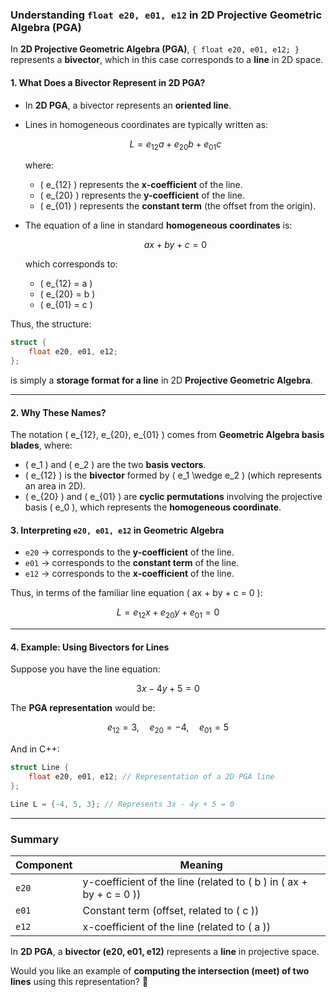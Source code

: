 ### **Understanding `float e20, e01, e12` in 2D Projective Geometric Algebra (PGA)**

In **2D Projective Geometric Algebra (PGA)**, `{ float e20, e01, e12; }` represents a **bivector**, which in this case corresponds to a **line** in 2D space.

#### **1. What Does a Bivector Represent in 2D PGA?**
- In **2D PGA**, a bivector represents an **oriented line**.
- Lines in homogeneous coordinates are typically written as:

  $$
  L = e_{12} a + e_{20} b + e_{01} c
  $$

  where:
  - \( e_{12} \) represents the **x-coefficient** of the line.
  - \( e_{20} \) represents the **y-coefficient** of the line.
  - \( e_{01} \) represents the **constant term** (the offset from the origin).

- The equation of a line in standard **homogeneous coordinates** is:

  $$
  ax + by + c = 0
  $$

  which corresponds to:
  - \( e_{12} = a \)
  - \( e_{20} = b \)
  - \( e_{01} = c \)

Thus, the structure:
```cpp
struct {
    float e20, e01, e12;
};
```
is simply a **storage format for a line** in 2D **Projective Geometric Algebra**.

---

#### **2. Why These Names?**
The notation \( e_{12}, e_{20}, e_{01} \) comes from **Geometric Algebra basis blades**, where:
- \( e_1 \) and \( e_2 \) are the two **basis vectors**.
- \( e_{12} \) is the **bivector** formed by \( e_1 \wedge e_2 \) (which represents an area in 2D).
- \( e_{20} \) and \( e_{01} \) are **cyclic permutations** involving the projective basis \( e_0 \), which represents the **homogeneous coordinate**.

#### **3. Interpreting `e20, e01, e12` in Geometric Algebra**
- `e20` → corresponds to the **y-coefficient** of the line.
- `e01` → corresponds to the **constant term** of the line.
- `e12` → corresponds to the **x-coefficient** of the line.

Thus, in terms of the familiar line equation \( ax + by + c = 0 \):

  $$
  L = e_{12} x + e_{20} y + e_{01} = 0
  $$

---

#### **4. Example: Using Bivectors for Lines**
Suppose you have the line equation:

  $$
  3x - 4y + 5 = 0
  $$

The **PGA representation** would be:

  $$
  e_{12} = 3, \quad e_{20} = -4, \quad e_{01} = 5
  $$

And in C++:
```cpp
struct Line {
    float e20, e01, e12; // Representation of a 2D PGA line
};

Line L = {-4, 5, 3}; // Represents 3x - 4y + 5 = 0
```

---

### **Summary**
| **Component** | **Meaning** |
|-------------|-----------|
| `e20` | y-coefficient of the line (related to \( b \) in \( ax + by + c = 0 \)) |
| `e01` | Constant term (offset, related to \( c \)) |
| `e12` | x-coefficient of the line (related to \( a \)) |

In **2D PGA**, a **bivector (e20, e01, e12)** represents a **line** in projective space.

Would you like an example of **computing the intersection (meet) of two lines** using this representation? 🚀

